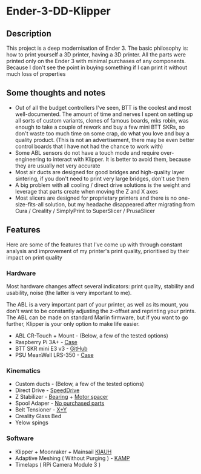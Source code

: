 # Ender-3-DD-Klipper

## Description

This project is a deep modernisation of Ender 3. The basic philosophy is: how to print yourself a 3D printer, having a 3D printer. All the parts were printed only on the Ender 3 with minimal purchases of any components. Because I don't see the point in buying something if I can print it without much loss of properties

## Some thoughts and notes
- Out of all the budget controllers I've seen, BTT is the coolest and most well-documented. The amount of time and nerves I spent on setting up all sorts of custom variants, clones of famous boards, mks robin, was enough to take a couple of rework and buy a few mini BTT SKRs, so don't waste too much time on some crap, do what you love and buy a quality product. (This is not an advertisement, there may be even better control boards that I have not had the chance to work with)
- Some ABL sensors do not have a touch mode and require over-engineering to interact with Klipper. It is better to avoid them, because they are usually not very accurate
- Most air ducts are designed for good bridges and high-quality layer sintering, if you don't need to print very large bridges, don't use them
- A big problem with all cooling / direct drive solutions is the weight and leverage that parts create when moving the Z and X axes
- Most slicers are designed for proprietary printers and there is no one-size-fits-all solution, but my headache disappeared after migrating from Cura / Creality / SimplyPrint  to SuperSlicer / PrusaSlicer


## Features
Here are some of the features that I've come up with through constant analysis and improvement of my printer's print quality, prioritised by their impact on print quality

### Hardware
Most hardware changes affect several indicators: print quality, stability and usability, noise (the latter is very important to me).

The ABL is a very important part of your printer, as well as its mount,  you don't want to be constantly adjusting the z-offset and reprinting your prints. The ABL can be made on standard Marlin firmware, but if you want to go further, Klipper is your only option to make life easier.

- ABL CR-Touch + Mount - (Below, a few of the tested options)
- Raspberry Pi 3A+ - [Case](https://www.thingiverse.com/thing:6277790)
- BTT SKR mini E3 v3 - [GitHub](https://github.com/bigtreetech/BIGTREETECH-SKR-mini-E3)
- PSU MeanWell LRS-350 - [Case](https://www.thingiverse.com/thing:4750639)

### Kinematics
- Custom ducts - (Below, a few of the tested options)
- Direct Drive - [SpeedDrive](https://github.com/sashalex007/speedDrive)
- Z Stabilizer - [Bearing](https://www.thingiverse.com/thing:3370355) + [Motor spacer](https://www.thingiverse.com/thing:2925230)
- Spool Adaper - [No purchased parts](https://www.thingiverse.com/thing:5159563)
- Belt Tensioner - [X+Y](https://www.thingiverse.com/thing:2986144)
- Creality Glass Bed
- Yelow spings

### Software
- Klipper + Moonraker + Mainsail [KIAUH](https://github.com/dw-0/kiauh)
- Adaptive Meshing ( Without Purging ) - [KAMP](https://github.com/kyleisah/Klipper-Adaptive-Meshing-Purging)
- Timelaps ( RPi Camera Module 3 )
